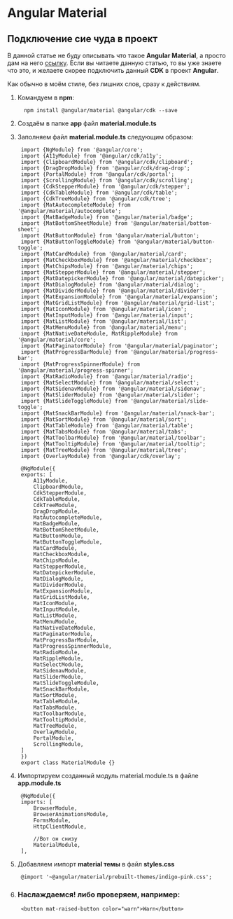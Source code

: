 # Angular Material
## Подключение сие чуда в проект

В данной статье не буду описывать что такое **Angular Material**, а просто дам на него [ссылку](https://material.angular.io/). Если вы читаете данную статью, то вы уже знаете что это, и желаете скорее подключить данный **CDK** в проект **Angular**.

Как обычно в моём стиле, без лишних слов, сразу к действиям.

1. Командуем в **npm**:
    
         npm install @angular/material @angular/cdk --save
    
2. Создаём в папке **app** файл **material.module.ts**
3. Заполняем файл **material.module.ts** следующим образом:

        import {NgModule} from '@angular/core';
        import {A11yModule} from '@angular/cdk/a11y';
        import {ClipboardModule} from '@angular/cdk/clipboard';
        import {DragDropModule} from '@angular/cdk/drag-drop';
        import {PortalModule} from '@angular/cdk/portal';
        import {ScrollingModule} from '@angular/cdk/scrolling';
        import {CdkStepperModule} from '@angular/cdk/stepper';
        import {CdkTableModule} from '@angular/cdk/table';
        import {CdkTreeModule} from '@angular/cdk/tree';
        import {MatAutocompleteModule} from '@angular/material/autocomplete';
        import {MatBadgeModule} from '@angular/material/badge';
        import {MatBottomSheetModule} from '@angular/material/bottom-sheet';
        import {MatButtonModule} from '@angular/material/button';
        import {MatButtonToggleModule} from '@angular/material/button-toggle';
        import {MatCardModule} from '@angular/material/card';
        import {MatCheckboxModule} from '@angular/material/checkbox';
        import {MatChipsModule} from '@angular/material/chips';
        import {MatStepperModule} from '@angular/material/stepper';
        import {MatDatepickerModule} from '@angular/material/datepicker';
        import {MatDialogModule} from '@angular/material/dialog';
        import {MatDividerModule} from '@angular/material/divider';
        import {MatExpansionModule} from '@angular/material/expansion';
        import {MatGridListModule} from '@angular/material/grid-list';
        import {MatIconModule} from '@angular/material/icon';
        import {MatInputModule} from '@angular/material/input';
        import {MatListModule} from '@angular/material/list';
        import {MatMenuModule} from '@angular/material/menu';
        import {MatNativeDateModule, MatRippleModule} from '@angular/material/core';
        import {MatPaginatorModule} from '@angular/material/paginator';
        import {MatProgressBarModule} from '@angular/material/progress-bar';
        import {MatProgressSpinnerModule} from '@angular/material/progress-spinner';
        import {MatRadioModule} from '@angular/material/radio';
        import {MatSelectModule} from '@angular/material/select';
        import {MatSidenavModule} from '@angular/material/sidenav';
        import {MatSliderModule} from '@angular/material/slider';
        import {MatSlideToggleModule} from '@angular/material/slide-toggle';
        import {MatSnackBarModule} from '@angular/material/snack-bar';
        import {MatSortModule} from '@angular/material/sort';
        import {MatTableModule} from '@angular/material/table';
        import {MatTabsModule} from '@angular/material/tabs';
        import {MatToolbarModule} from '@angular/material/toolbar';
        import {MatTooltipModule} from '@angular/material/tooltip';
        import {MatTreeModule} from '@angular/material/tree';
        import {OverlayModule} from '@angular/cdk/overlay';

        @NgModule({
        exports: [
            A11yModule,
            ClipboardModule,
            CdkStepperModule,
            CdkTableModule,
            CdkTreeModule,
            DragDropModule,
            MatAutocompleteModule,
            MatBadgeModule,
            MatBottomSheetModule,
            MatButtonModule,
            MatButtonToggleModule,
            MatCardModule,
            MatCheckboxModule,
            MatChipsModule,
            MatStepperModule,
            MatDatepickerModule,
            MatDialogModule,
            MatDividerModule,
            MatExpansionModule,
            MatGridListModule,
            MatIconModule,
            MatInputModule,
            MatListModule,
            MatMenuModule,
            MatNativeDateModule,
            MatPaginatorModule,
            MatProgressBarModule,
            MatProgressSpinnerModule,
            MatRadioModule,
            MatRippleModule,
            MatSelectModule,
            MatSidenavModule,
            MatSliderModule,
            MatSlideToggleModule,
            MatSnackBarModule,
            MatSortModule,
            MatTableModule,
            MatTabsModule,
            MatToolbarModule,
            MatTooltipModule,
            MatTreeModule,
            OverlayModule,
            PortalModule,
            ScrollingModule,
        ]
        })
        export class MaterialModule {}

4. Импортируем созданный модуль material.module.ts в файле **app.module.ts**

        @NgModule({
        imports: [
            BrowserModule,
            BrowserAnimationsModule,
            FormsModule,
            HttpClientModule,

            //Вот он снизу
            MaterialModule,
        ],


5. Добавляем импорт **material темы** в файл **styles.css**
   
        @import '~@angular/material/prebuilt-themes/indigo-pink.css';


6. ### Наслаждаемся! либо проверяем, например:

        <button mat-raised-button color="warn">Warn</button>
